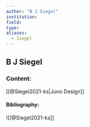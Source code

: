 ```yaml
---
author: "B J Siegel"
institution:
field:
type:
aliases:
  - Siegel
---
```


## B J Siegel

### Content:
[[@Siegel2021-ks|Juno Design]]

#### Bibliography:

![[@Siegel2021-ks]]